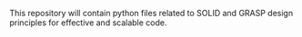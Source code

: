 This repository will contain python files related to SOLID and GRASP design principles
for effective and scalable code.
